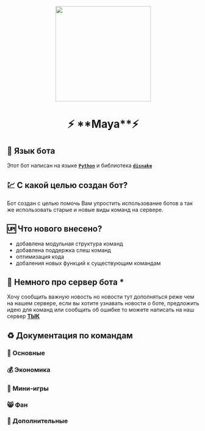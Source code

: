 <p align="center">
  <img src="https://media.discordapp.net/attachments/1129555529342136462/1144759804099821588/image.png" width="250px">
  <h1 align="center">
    <p>⚡️ **Maya**⚡️</p>
  </h1>
</p>

## 📖 Язык бота
Этот бот написан на языке **[`Python`](https://www.python.org/)** и библиотека **[`disnake`](https://disnake.dev/)**

## 💹 С какой целью создан бот?
Бот создан с целью помочь Вам упростить использование ботов а так же использовать старые и новые виды команд на сервере.

## 🆙 Что нового внесено?
- добавлена модульная структура команд
- добавлена поддержка слеш команд
- оптимизация кода
- добаления новых функций к существующим командам

## 💽 Немного про сервер бота *
Хочу сообщить важную новость но новости тут дополняться реже чем на нашем сервере, если вы хотите узнавать новости о боте, предложить идею для команд или сообщить об ошибке то можете написать на наш сервер 
**[ТЫК]()**

## ♻ Документация по командам

### :scroll: Основные 
### :moneybag: Экономика 
### :game_die: Мини-игры 
### :smile_cat: Фан 
### :bookmark_tabs: Дополнительные
